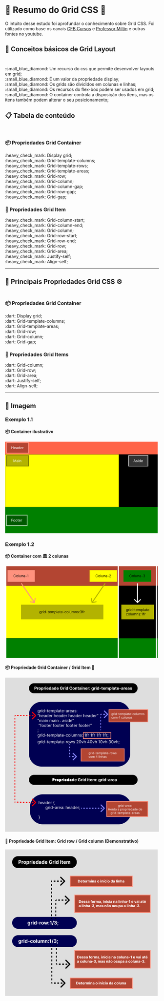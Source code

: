 # :dart: Resumo do Grid CSS :dart:

<p>
    O intuito desse estudo foi aprofundar o conhecimento sobre Grid CSS. Foi utilizado como base os canais <a href="https://www.youtube.com/playlist?list=PLx4x_zx8csUjBWkYq0VZBENH2K1siCmN6">CFB Cursos</a> e <a href="https://www.youtube.com/playlist?list=PLXpJXj3bxppwq0wURjzqd8U1jLyHDz45d">Professor Miltin</a> e outras fontes no youtube.
</p>

## :ledger: Conceitos básicos de Grid Layout <br><br>

<p>
    :small_blue_diamond: Um recurso do css que permite desenvolver layouts em grid;<br>
    :small_blue_diamond: É um valor da propriedade display;<br>
    :small_blue_diamond: Os grids são divididos em colunas e linhas;<br>
    :small_blue_diamond: Os recursos do flex-box podem ser usados em grid;<br>
    :small_blue_diamond: O container controla a disposição dos itens, mas os itens também podem alterar o seu posicionamento;
</p>

## :clipboard: Tabela de conteúdo
<br>

### :package: Propriedades Grid Container
<p>
    :heavy_check_mark: Display grid;<br>
    :heavy_check_mark: Grid-template-columns;<br>
    :heavy_check_mark: Grid-template-rows;<br>    
    :heavy_check_mark: Grid-template-areas;<br>    
    :heavy_check_mark: Grid-row;<br>
    :heavy_check_mark: Grid-column;<br>    
    :heavy_check_mark: Grid-column-gap;<br>
    :heavy_check_mark: Grid-row-gap;<br>
    :heavy_check_mark: Grid-gap;<br>
</p>

### :pencil: Propriedades Grid Item
<p> 
    :heavy_check_mark: Grid-column-start;<br>   
    :heavy_check_mark: Grid-column-end;<br>
    :heavy_check_mark: Grid-column;<br>
    :heavy_check_mark: Grid-row-start;<br>   
    :heavy_check_mark: Grid-row-end;<br>
    :heavy_check_mark: Grid-row;<br>
    :heavy_check_mark: Grid-area;<br> 
    :heavy_check_mark: Justify-self;<br> 
    :heavy_check_mark: Align-self;<br> 
</p>

---

## :toolbox: Principais Propriedades Grid CSS :gear: <br><br>

### :package: Propriedades Grid Container

<p>
    :dart: Display grid;<br>
    :dart: Grid-template-columns;<br>       
    :dart: Grid-template-areas;<br>    
    :dart: Grid-row;<br>
    :dart: Grid-column;<br>
    :dart: Grid-gap;<br>        
</p>

### :pencil: Propriedades Grid Items

<p>     
    :dart: Grid-column;<br>    
    :dart: Grid-row;<br>
    :dart: Grid-area;<br> 
    :dart: Justify-self;<br> 
    :dart: Align-self;<br> 
</p>  

---

## :art: Imagem 

### Exemplo 1.1
#### :package: Container ilustrativo

<img alt="container" src="../01-aula/img/img-01-aula-1.1-ex.png">

### Exemplo 1.2

#### :package: Container com :classical_building: 2 colunas

<img alt="container grid com 2 colunas" src="../01-aula/img/img-01-aula-1.1.1-ex.png">

#### :package: Propriedade Grid Container / Grid Item :pencil:

<img alt="container" src="../01-aula/img/img-ex-7.1.png">

#### :pencil: Propriedade Grid Item: Grid row / Grid column (Demonstrativo)

<img alt="container" src="../01-aula/img/img-ex-4.2.png">



